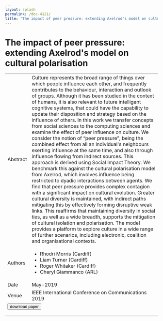 ```yaml
---
layout: splash
permalink: /doc-4121/
title: "The impact of peer pressure: extending Axelrod's model on cultural polarisation"
---
```


# The impact of peer pressure: extending Axelrod's model on cultural polarisation

<table>
    <tbody>
    <tr>
        <td>Abstract</td>
        <td>Culture represents the broad range of things over which people influence each other, and frequently contributes to the behaviour, interaction and outlook of groups. Although it has been studied in the context of humans, it is also relevant to future intelligent cognitive systems, that could have the capability to update their disposition and strategy based on the influence of others. In this work we transfer concepts from social sciences to the computing sciences and examine the effect of peer influence on culture. We consider the notion of “peer pressure”, being the combined effect from all an individual's neighbours exerting influence at the same time, and also through influence flowing from indirect sources. This approach is derived using Social Impact Theory. We benchmark this against the cultural polarisation model from Axelrod, which involves influence being restricted to dyadic interactions between agents. We find that peer pressure provides complex contagion with a significant impact on cultural evolution. Greater cultural diversity is maintained, with indirect paths mitigating this by effectively forming disruptive weak links. This reaffirms that maintaining diversity in social ties, as well as a wide breadth, supports the mitigation of cultural isolation and polarisation. The model provides a platform to explore culture in a wide range of further scenarios, including electronic, coalition and organisational contexts.</td>
    </tr>
    <tr>
        <td>Authors</td>
        <td>
            <ul>
                <li>Rhodri Morris (Cardiff)</li>
                <li>Liam Turner (Cardiff)</li>
                <li>Roger Whitaker (Cardiff)</li>
                <li>Cheryl Giammanco (ARL)</li>
            </ul>
        </td>
    </tr>
    <tr>
        <td>Date</td>
        <td>May-2019</td>
    </tr>
    <tr>
        <td>Venue</td>
        <td>IEEE International Conference on Communications 2019</td>
    </tr>
        <tr>
            <td colspan="2">
                <form method="get" action="https://ibm.box.com/v/doc-4121-paper">
                    <button type="submit">download paper</button>
                </form>
            </td>
        </tr>
    </tbody>
</table>
